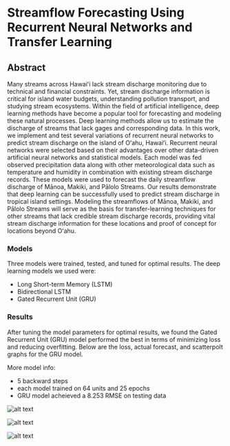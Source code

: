 # Streamflow Forecasting Using Recurrent Neural Networks and Transfer Learning

## Abstract
Many streams across Hawaiʻi lack stream discharge monitoring due to technical and financial constraints. Yet, stream discharge information is critical for island water budgets, understanding pollution transport, and studying stream ecosystems. Within the field of artificial intelligence, deep learning methods have become a popular tool for forecasting and modeling these natural processes. Deep learning methods allow us to estimate the discharge of streams that lack gages and corresponding data. In this work, we implement and test several variations of recurrent neural networks to predict stream discharge on the island of Oʻahu, Hawaiʻi. Recurrent neural networks were selected based on their advantages over other data-driven artificial neural networks and statistical models. Each model was fed observed precipitation data along with other meteorological data such as temperature and humidity in combination with existing stream discharge records. These models were used to forecast the daily streamflow discharge of Mānoa, Makiki, and Pālolo Streams. Our results demonstrate that deep learning can be successfully used to predict stream discharge in tropical island settings. Modeling the streamflows of Mānoa, Makiki, and Pālolo Streams will serve as the basis for transfer-learning techniques for other streams that lack credible stream discharge records, providing vital stream discharge information for these locations and proof of concept for locations beyond Oʻahu. 

### Models
Three models were trained, tested, and tuned for optimal results. The deep learning models we used were:
- Long Short-term Memory (LSTM)
- Bidirectional LSTM
- Gated Recurrent Unit (GRU)

### Results
After tuning the model parameters for optimal results, we found the Gated Recurrent Unit (GRU) model performed the best in terms of minimizing loss and reducing overfitting. Below are the loss, actual forecast, and scatterpolt graphs for the GRU model. 

More model info: 
- 5 backward steps
- each model trained on 64 units and 25 epochs
- GRU model acheieved a 8.253 RMSE on testing data

![alt text](https://github.com/brodyu/streamflow-forecasting-deep-learning/blob/main/reduced_visuals/lossgraphs3.jpg)

![alt text](https://github.com/brodyu/streamflow-forecasting-deep-learning/blob/main/reduced_visuals/actual-forecastplot3.jpg)

![alt text](https://github.com/brodyu/streamflow-forecasting-deep-learning/blob/main/reduced_visuals/scatterplot3.jpg)
